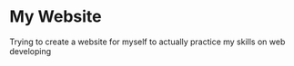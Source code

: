 # My Website
Trying to create a website for myself to actually practice my skills on web developing
